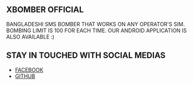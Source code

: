 ## XBOMBER OFFICIAL

BANGLADESHI SMS BOMBER THAT WORKS ON ANY OPERATOR'S SIM. BOMBING LIMIT IS 100 FOR EACH TIME. OUR ANDROID APPLICATION IS ALSO AVAILABLE :)

## STAY IN TOUCHED WITH SOCIAL MEDIAS
- [FACEBOOK](http://fb.me/FFsowmik)
- [GITHUB](http://github.com/Ign0r3dH4x0r)

